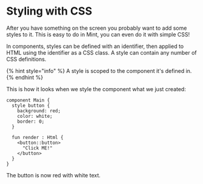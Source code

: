 # Styling with CSS

After you have something on the screen you probably want to add some styles to it. This is easy to do in Mint, you can even do it with simple CSS!

In components, styles can be defined with an identifier, then applied to HTML using the identifier as a CSS class. A style can contain any number of CSS definitions.

{% hint style="info" %}
A style is scoped to the component it's defined in.
{% endhint %}

This is how it looks when we style the component what we just created:

```text
component Main {
  style button {
    background: red;
    color: white;
    border: 0;
  }

  fun render : Html {
    <button::button>
      "Click ME!"
    </button>
  }
}
```

The button is now red with white text.

